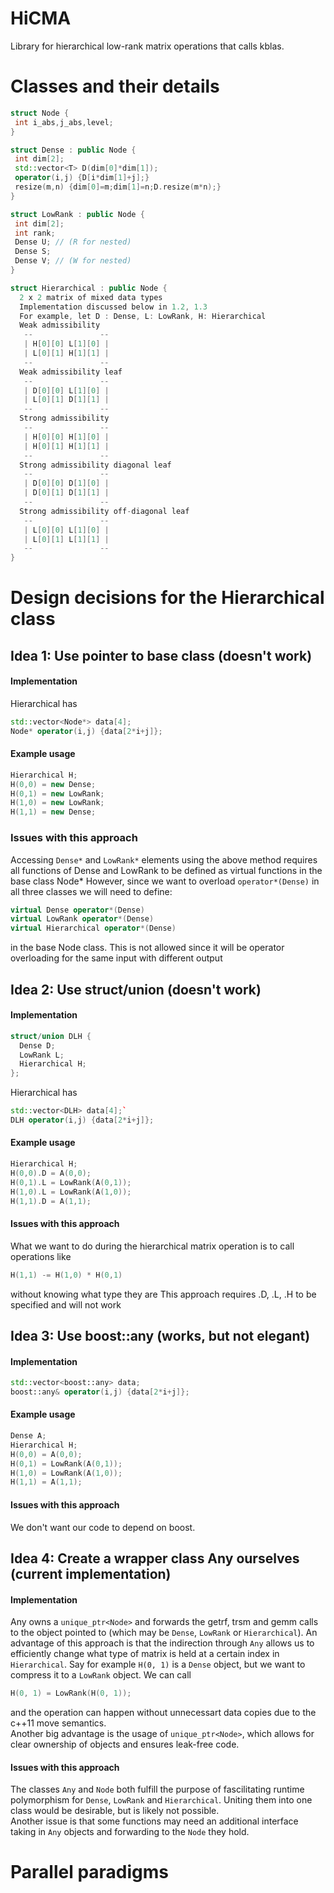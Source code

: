 # HiCMA

Library for hierarchical low-rank matrix operations that calls kblas.

# Classes and their details
```c++
struct Node {
 int i_abs,j_abs,level;
}

struct Dense : public Node {
 int dim[2];
 std::vector<T> D(dim[0]*dim[1]);
 operator(i,j) {D[i*dim[1]+j];}
 resize(m,n) {dim[0]=m;dim[1]=n;D.resize(m*n);}
}

struct LowRank : public Node {
 int dim[2];
 int rank;
 Dense U; // (R for nested)
 Dense S;
 Dense V; // (W for nested)
}

struct Hierarchical : public Node {
  2 x 2 matrix of mixed data types
  Implementation discussed below in 1.2, 1.3
  For example, let D : Dense, L: LowRank, H: Hierarchical
  Weak admissibility
   --               --
   | H[0][0] L[1][0] |
   | L[0][1] H[1][1] |
   --               --
  Weak admissibility leaf
   --               --
   | D[0][0] L[1][0] |
   | L[0][1] D[1][1] |
   --               --
  Strong admissibility
   --               --
   | H[0][0] H[1][0] |
   | H[0][1] H[1][1] |
   --               --
  Strong admissibility diagonal leaf
   --               --
   | D[0][0] D[1][0] |
   | D[0][1] D[1][1] |
   --               --
  Strong admissibility off-diagonal leaf
   --               --
   | L[0][0] L[1][0] |
   | L[0][1] L[1][1] |
   --               --
}
```
# Design decisions for the Hierarchical class

## Idea 1: Use pointer to base class (doesn't work)
#### Implementation
Hierarchical has
```c++
std::vector<Node*> data[4];
Node* operator(i,j) {data[2*i+j]};
```
#### Example usage
```c++
Hierarchical H;
H(0,0) = new Dense;
H(0,1) = new LowRank;
H(1,0) = new LowRank;
H(1,1) = new Dense;
```
### Issues with this approach
Accessing `Dense*` and `LowRank*` elements using the above method requires all functions of
Dense and LowRank to be defined as virtual functions in the base class Node*
However, since we want to overload `operator*(Dense)` in all three classes we will need to define:
```c++
virtual Dense operator*(Dense)
virtual LowRank operator*(Dense)
virtual Hierarchical operator*(Dense)
```
in the base Node class.
This is not allowed since it will be operator overloading for the same input with different output

## Idea 2: Use struct/union (doesn't work)
#### Implementation
```c++
struct/union DLH {
  Dense D;
  LowRank L;
  Hierarchical H;
};
```
Hierarchical has
```c++
std::vector<DLH> data[4];`
DLH operator(i,j) {data[2*i+j]};
```
#### Example usage
```c++
Hierarchical H;
H(0,0).D = A(0,0);
H(0,1).L = LowRank(A(0,1));
H(1,0).L = LowRank(A(1,0));
H(1,1).D = A(1,1);
```
#### Issues with this approach
What we want to do during the hierarchical matrix operation is to call operations like
```c++
H(1,1) -= H(1,0) * H(0,1)
```
without knowing what type they are
This approach requires .D, .L, .H to be specified and will not work

## Idea 3: Use boost::any (works, but not elegant)
#### Implementation
```c++
std::vector<boost::any> data;
boost::any& operator(i,j) {data[2*i+j]};
```
#### Example usage
```c++
Dense A;
Hierarchical H;
H(0,0) = A(0,0);
H(0,1) = LowRank(A(0,1));
H(1,0) = LowRank(A(1,0));
H(1,1) = A(1,1);
```
#### Issues with this approach
We don't want our code to depend on boost.

## Idea 4: Create a wrapper class Any ourselves (current implementation)
#### Implementation
Any owns a `unique_ptr<Node>` and forwards the getrf, trsm and gemm calls to
the object pointed to (which may be `Dense`, `LowRank` or `Hierarchical`).
An advantage of this approach is that the indirection through `Any` allows us
to efficiently change what type of matrix is held at a certain index in
`Hierarchical`. Say for example `H(0, 1)` is a `Dense` object, but we want to
compress it to a `LowRank` object. We can call
```c++
H(0, 1) = LowRank(H(0, 1));
```
and the operation can happen without unnecessart data copies due to the c++11
move semantics.\
Another big advantage is the usage of `unique_ptr<Node>`, which allows for
clear ownership of objects and ensures leak-free code.
#### Issues with this approach
The classes `Any` and `Node` both fulfill the purpose of fascilitating runtime
polymorphism for `Dense`, `LowRank` and `Hierarchical`. Uniting them into one
class would be desirable, but is likely not possible.\
Another issue is that some functions may need an additional interface taking in
`Any` objects and forwarding to the `Node` they hold.

# Parallel paradigms
